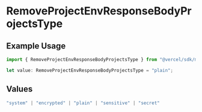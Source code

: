 # RemoveProjectEnvResponseBodyProjectsType

## Example Usage

```typescript
import { RemoveProjectEnvResponseBodyProjectsType } from "@vercel/sdk/models/operations/removeprojectenv.js";

let value: RemoveProjectEnvResponseBodyProjectsType = "plain";
```

## Values

```typescript
"system" | "encrypted" | "plain" | "sensitive" | "secret"
```